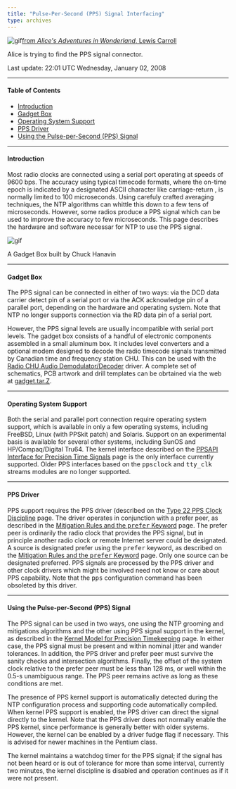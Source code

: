 ```yaml
---
title: "Pulse-Per-Second (PPS) Signal Interfacing"
type: archives
---
```


![gif](/archives/pic/alice32.gif)[from _Alice's Adventures in Wonderland_, Lewis Carroll](http://www.eecis.udel.edu/%7emills/pictures.html)

Alice is trying to find the PPS signal connector.

Last update: 22:01 UTC Wednesday, January 02, 2008
* * *

#### Table of Contents

*   [Introduction](/archives/4.2.6-series/pps/#introduction)
*   [Gadget Box](/archives/4.2.6-series/pps/#gadget-box)
*   [Operating System Support](/archives/4.2.6-series/pps/#operating-system-support)
*   [PPS Driver](/archives/4.2.6-series/pps/#pps-driver)
*   [Using the Pulse-per-Second (PPS) Signal](/archives/4.2.6-series/pps/#using-the-pulse-per-second-pps-signal)

* * *

#### Introduction

Most radio clocks are connected using a serial port operating at speeds of 9600 bps. The accuracy using typical timecode formats, where the on-time epoch is indicated by a designated ASCII character like carriage-return <tt><cr></tt>, is normally limited to 100 microseconds. Using carefuly crafted averaging techniques, the NTP algorithms can whittle this down to a few tens of microseconds. However, some radios produce a PPS signal which can be used to improve the accuracy to few microseconds. This page describes the hardware and software necessar for NTP to use the PPS signal.

![gif](/archives/pic/gadget.jpg)

A Gadget Box built by Chuck Hanavin


* * *

#### Gadget Box

The PPS signal can be connected in either of two ways: via the DCD data carrier detect pin of a serial port or via the ACK acknowledge pin of a parallel port, depending on the hardware and operating system. Note that NTP no longer supports connection via the RD data pin of a serial port.

However, the PPS signal levels are usually incompatible with serial port levels. The gadget box consists of a handful of electronic components assembled in a small aluminum box. It includes level converters and a optional modem designed to decode the radio timecode signals transmitted by Canadian time and frequency station CHU. This can be used with the [Radio CHU Audio Demodulator/Decoder](/archives/drivers/driver7) driver. A complete set of schematics, PCB artwork and drill templates can be obrtained via the web at [gadget.tar.Z](https://www.eecis.udel.edu/~ntp/ntp_spool/hardware/gadget.tar.Z).

* * *

#### Operating System Support

Both the serial and parallel port connection require operating system support, which is available in only a few operating systems, including FreeBSD, Linux (with PPSkit patch) and Solaris. Support on an experimental basis is available for several other systems, including SunOS and HP/Compaq/Digital Tru64. The kernel interface described on the [PPSAPI Interface for Precision Time Signals](/archives/4.2.6-series/kernpps) page is the only interface currently supported. Older PPS interfaces based on the <tt>ppsclock</tt> and <tt>tty_clk</tt> streams modules are no longer supported. 

* * *

#### PPS Driver

PPS support requires the PPS driver (described on the [Type 22 PPS Clock Discipline](/archives/drivers/driver22) page. The driver operates in conjunction with a prefer peer, as described in the [Mitigation Rules and the <tt>prefer</tt> Keyword](/archives/4.2.6-series/prefer) page. The prefer peer is ordinarily the radio clock that provides the PPS signal, but in principle another radio clock or remote Internet server could be designated. A source is designated prefer using the <tt>prefer</tt> keyword, as described on the [Mitigation Rules and the <tt>prefer</tt> Keyword](/archives/4.2.6-series/prefer) page. Only one source can be designated preferred. PPS signals are processed by the PPS driver and other clock drivers which might be involved need not know or care about PPS capability. Note that the <tt>pps</tt> configuration command has been obsoleted by this driver.

* * *

#### Using the Pulse-per-Second (PPS) Signal

The PPS signal can be used in two ways, one using the NTP grooming and mitigations algorithms and the other using PPS signal support in the kernel, as described in the [Kernel Model for Precision Timekeeping](/archives/4.2.6-series/kern) page. In either case, the PPS signal must be present and within nominal jitter and wander tolerances. In addition, the PPS driver and prefer peer must survive the sanity checks and intersection algorithms. Finally, the offset of the system clock relative to the prefer peer must be less than 128 ms, or well within the 0.5-s unambiguous range. The PPS peer remains active as long as these conditions are met.

The presence of PPS kernel support is automatically detected during the NTP configuration process and supporting code automatically compiled. When kernel PPS support is enabled, the PPS driver can direct the signal directly to the kernel. Note that the PPS driver does not normally enable the PPS kernel, since performance is generally better with older systems. However, the kernel can be enabled by a driver fudge flag if necessary. This is advised for newer machines in the Pentium class.

The kernel maintains a watchdog timer for the PPS signal; if the signal has not been heard or is out of tolerance for more than some interval, currently two minutes, the kernel discipline is disabled and operation continues as if it were not present. 
